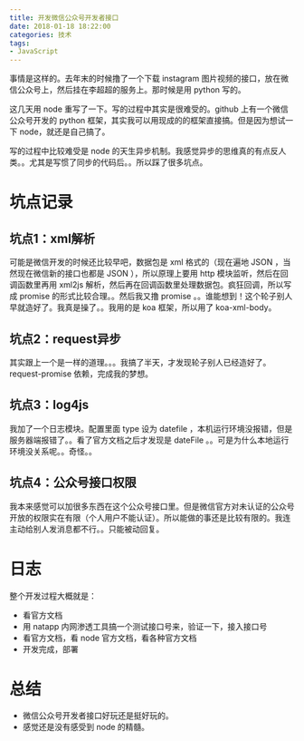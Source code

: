 ```yaml
---
title: 开发微信公众号开发者接口
date: 2018-01-18 18:22:00
categories: 技术
tags:
- JavaScript
---
```


事情是这样的。去年末的时候撸了一个下载 instagram 图片视频的接口，放在微信公众号上，然后挂在李超超的服务上。那时候是用 python 写的。

这几天用 node 重写了一下。写的过程中其实是很难受的。github 上有一个微信公众号开发的 python 框架，其实我可以用现成的的框架直接搞。但是因为想试一下 node，就还是自己搞了。

写的过程中比较难受是 node 的天生异步机制。我感觉异步的思维真的有点反人类。。尤其是写惯了同步的代码后。。所以踩了很多坑点。

# 坑点记录

## 坑点1：xml解析
可能是微信开发的时候还比较早吧，数据包是 xml 格式的（现在遍地 JSON ，当然现在微信新的接口也都是 JSON ），所以原理上要用 http 模块监听，然后在回调函数里再用 xml2js 解析，然后再在回调函数里处理数据包。疯狂回调，所以写成 promise 的形式比较合理。。然后我又撸 promise 。。谁能想到！这个轮子别人早就造好了。我真是操了。。我用的是 koa 框架，所以用了 koa-xml-body。

## 坑点2：request异步
其实跟上一个是一样的道理。。。我搞了半天，才发现轮子别人已经造好了。request-promise 依赖，完成我的梦想。

## 坑点3：log4js
我加了一个日志模块。配置里面 type 设为 datefile ，本机运行环境没报错，但是服务器端报错了。。看了官方文档之后才发现是 dateFile 。。可是为什么本地运行环境没关系呢。。奇怪。。

## 坑点4：公众号接口权限
我本来感觉可以加很多东西在这个公众号接口里。但是微信官方对未认证的公众号开放的权限实在有限（个人用户不能认证）。所以能做的事还是比较有限的。我连主动给别人发消息都不行。。只能被动回复。

# 日志
整个开发过程大概就是：

- 看官方文档
- 用 natapp 内网渗透工具搞一个测试接口号来，验证一下，接入接口号
- 看官方文档，看 node 官方文档，看各种官方文档
- 开发完成，部署

# 总结
- 微信公众号开发者接口好玩还是挺好玩的。
- 感觉还是没有感受到 node 的精髓。
